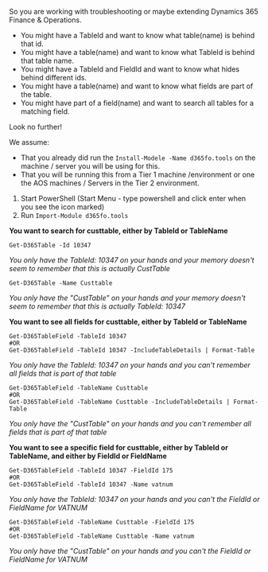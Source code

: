 So you are working with troubleshooting or maybe extending Dynamics 365 Finance & Operations.

* You might have a TableId and want to know what table(name) is behind that id.
* You might have a table(name) and want to know what TableId is behind that table name.
* You might have a TableId and FieldId and want to know what hides behind different ids.
* You might have a table(name) and want to know what fields are part of the table.
* You might have part of a field(name) and want to search all tables for a matching field.

Look no further!

We assume:
* That you already did run the `Install-Modele -Name d365fo.tools` on the machine / server you will be using for this. 
* That you will be running this from a Tier 1 machine /environment or one the AOS machines / Servers in the Tier 2 environment.

1. Start PowerShell (Start Menu - type powershell and click enter when you see the icon marked)
2. Run `Import-Module d365fo.tools`

**You want to search for custtable, either by TableId or TableName**

```
Get-D365Table -Id 10347
```
*You only have the TableId: 10347 on your hands and your memory doesn't seem to remember that this is actually CustTable*

```
Get-D365Table -Name Custtable
```
*You only have the "CustTable" on your hands and your memory doesn't seem to remember that this is actually TableId: 10347*

**You want to see all fields for custtable, either by TableId or TableName**
```
Get-D365TableField -TableId 10347
#OR
Get-D365TableField -TableId 10347 -IncludeTableDetails | Format-Table
```
*You only have the TableId: 10347 on your hands and you can't remember all fields that is part of that table*
```
Get-D365TableField -TableName Custtable 
#OR
Get-D365TableField -TableName Custtable -IncludeTableDetails | Format-Table
```
*You only have the "CustTable" on your hands and you can't remember all fields that is part of that table*

**You want to see a specific field for custtable, either by TableId or TableName, and either by FieldId or FieldName**
```
Get-D365TableField -TableId 10347 -FieldId 175
#OR
Get-D365TableField -TableId 10347 -Name vatnum
```
*You only have the TableId: 10347 on your hands and you can't the FieldId or FieldName for VATNUM*
```
Get-D365TableField -TableName Custtable -FieldId 175
#OR
Get-D365TableField -TableName Custtable -Name vatnum
```
*You only have the "CustTable" on your hands and you can't the FieldId or FieldName for VATNUM*



